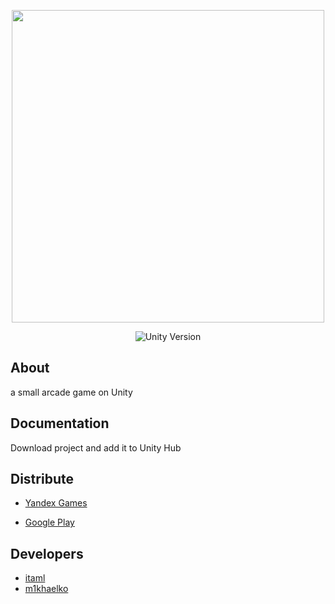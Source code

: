 <p align="center">
      <img src="https://i.ibb.co/W2JTr9p/cover1.webp" width="500">
</p>

<p align="center">
   <img src="https://img.shields.io/badge/Engine-Unity%202021.3.11f1-red" alt="Unity Version">
</p>

## About

a small arcade game on Unity

## Documentation

Download project and add it to Unity Hub

## Distribute

- [Yandex Games](https://yandex.ru/games/app/201462?draft=true&lang=ru)

- [Google Play](https://play.google.com/store/apps/details?id=com.hydroponicka.Duuhu&hl=ru&gl=US)


## Developers

- [itaml](https://github.com/itaml)
- [m1khaelko](https://github.com/m1khaelko)

